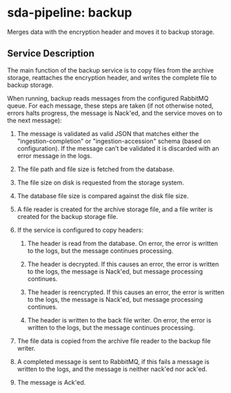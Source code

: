 # sda-pipeline: backup

Merges data with the encryption header and moves it to backup storage.

## Service Description
The main function of the backup service is to copy files from the archive
storage, reattaches the encryption header, and writes the complete file to
backup storage.

When running, backup reads messages from the configured RabbitMQ queue.
For each message, these steps are taken (if not otherwise noted, errors halts
progress, the message is Nack'ed, and the service moves on to the next message):

1. The message is validated as valid JSON that matches either the
"ingestion-completion" or "ingestion-accession" schema (based on configuration).
If the message can’t be validated it is discarded with an error message in the
logs.

1. The file path and file size is fetched from the database.

1. The file size on disk is requested from the storage system.

1. The database file size is compared against the disk file size.

1. A file reader is created for the archive storage file, and a file writer is
created for the backup storage file.

1. If the service is configured to copy headers:

    1. The header is read from the database. On error, the error is written to
    the logs, but the message continues processing.

    1. The header is decrypted. If this causes an error, the error is written to
    the logs, the message is Nack'ed, but message processing continues.

    1. The header is reencrypted. If this causes an error, the error is written
    to the logs, the message is Nack'ed, but message processing continues.

    1. The header is written to the back file writer. On error, the error is
    written to the logs, but the message continues processing.

1. The file data is copied from the archive file reader to the backup file
writer.

1. A completed message is sent to RabbitMQ, if this fails a message is written
to the logs, and the message is neither nack'ed nor ack'ed.

1. The message is Ack'ed.

